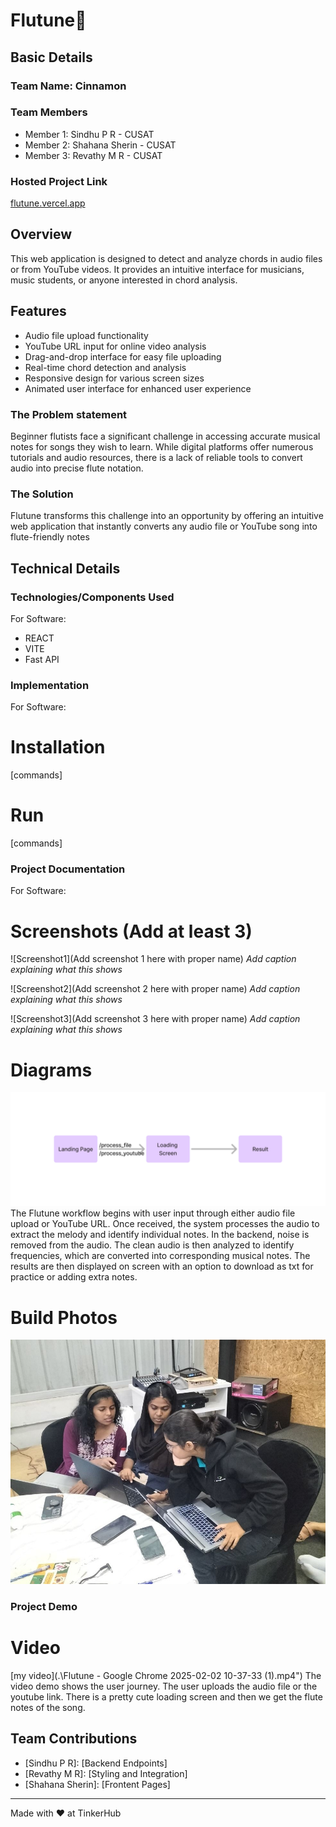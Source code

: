 # Flutune🎯


## Basic Details
### Team Name: Cinnamon


### Team Members
- Member 1: Sindhu P R - CUSAT
- Member 2: Shahana Sherin - CUSAT
- Member 3: Revathy M R - CUSAT

### Hosted Project Link
[flutune.vercel.app](http://flutune.vercel.app/)


## Overview

This web application is designed to detect and analyze chords in audio files or from YouTube videos. It provides an intuitive interface for musicians, music students, or anyone interested in chord analysis.

## Features

- Audio file upload functionality
- YouTube URL input for online video analysis
- Drag-and-drop interface for easy file uploading
- Real-time chord detection and analysis
- Responsive design for various screen sizes
- Animated user interface for enhanced user experience


### The Problem statement
Beginner flutists face a significant challenge in accessing accurate musical notes for songs they wish to learn. While digital platforms offer numerous tutorials and audio resources, there is a lack of reliable tools to convert audio into precise flute notation.
### The Solution

Flutune transforms this challenge into an opportunity by offering an intuitive web application that instantly converts any audio file or YouTube song into flute-friendly notes

## Technical Details
### Technologies/Components Used
For Software:
- REACT
- VITE
- Fast API

### Implementation
For Software:
# Installation
[commands]

# Run
[commands]

### Project Documentation
For Software:

# Screenshots (Add at least 3)
![Screenshot1](Add screenshot 1 here with proper name)
*Add caption explaining what this shows*

![Screenshot2](Add screenshot 2 here with proper name)
*Add caption explaining what this shows*

![Screenshot3](Add screenshot 3 here with proper name)
*Add caption explaining what this shows*

# Diagrams
![My Image](./Welcome%20to%20FigJam.jpg)
The Flutune workflow begins with user input through either audio file upload or YouTube URL. Once received, the system processes the audio to extract the melody and identify individual notes. In the backend, noise is removed from the audio. The clean audio is then analyzed to identify frequencies, which are converted into corresponding musical notes. The results are then displayed on screen with an option to download 
 as txt for practice or adding extra notes.

# Build Photos
![Team](./pic.jpg)



### Project Demo
# Video
[my video](.\Flutune - Google Chrome 2025-02-02 10-37-33 (1).mp4")
The video demo shows the user journey. The user uploads the audio file or the youtube link. There is a pretty cute loading screen and then we get the flute notes of the song. 


## Team Contributions
- [Sindhu P R]: [Backend Endpoints]
- [Revathy M R]: [Styling and Integration]
- [Shahana Sherin]: [Frontent Pages]

---
Made with ❤️ at TinkerHub

